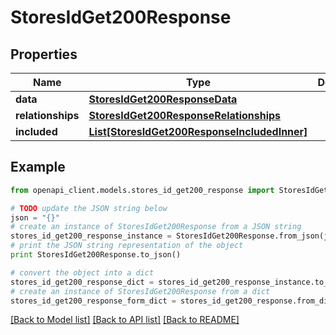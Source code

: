 # StoresIdGet200Response


## Properties
Name | Type | Description | Notes
------------ | ------------- | ------------- | -------------
**data** | [**StoresIdGet200ResponseData**](StoresIdGet200ResponseData.md) |  | [optional] 
**relationships** | [**StoresIdGet200ResponseRelationships**](StoresIdGet200ResponseRelationships.md) |  | [optional] 
**included** | [**List[StoresIdGet200ResponseIncludedInner]**](StoresIdGet200ResponseIncludedInner.md) |  | [optional] 

## Example

```python
from openapi_client.models.stores_id_get200_response import StoresIdGet200Response

# TODO update the JSON string below
json = "{}"
# create an instance of StoresIdGet200Response from a JSON string
stores_id_get200_response_instance = StoresIdGet200Response.from_json(json)
# print the JSON string representation of the object
print StoresIdGet200Response.to_json()

# convert the object into a dict
stores_id_get200_response_dict = stores_id_get200_response_instance.to_dict()
# create an instance of StoresIdGet200Response from a dict
stores_id_get200_response_form_dict = stores_id_get200_response.from_dict(stores_id_get200_response_dict)
```
[[Back to Model list]](../README.md#documentation-for-models) [[Back to API list]](../README.md#documentation-for-api-endpoints) [[Back to README]](../README.md)


